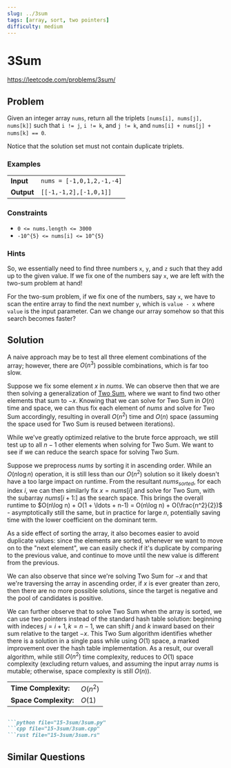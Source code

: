 ```yaml
---
slug: ../3sum
tags: [array, sort, two pointers]
difficulty: medium
---
```


# 3Sum

<Difficulty m />

https://leetcode.com/problems/3sum/

## Problem

Given an integer array `nums`, return all the triplets `[nums[i], nums[j], nums[k]]` such that `i != j`, `i != k`, and `j != k`, and `nums[i] + nums[j] + nums[k] == 0`.

Notice that the solution set must not contain duplicate triplets.

### Examples

<Example>

| | |
:--|:--
**Input**       | `nums = [-1,0,1,2,-1,-4]`
**Output**      | `[[-1,-1,2],[-1,0,1]]`

</Example>

### Constraints

- `0 <= nums.length <= 3000`
- `-10^{5} <= nums[i] <= 10^{5}`

### Hints

<Hint>

So, we essentially need to find three numbers `x`, `y`, and `z` such that they add up to the given value. If we fix one of the numbers say `x`, we are left with the two-sum problem at hand!

</Hint>

<Hint>

For the two-sum problem, if we fix one of the numbers, say `x`, we have to scan the entire array to find the next number `y`, which is `value - x` where `value` is the input parameter. Can we change our array somehow so that this search becomes faster?

</Hint>

## Solution

A naive approach may be to test all three element combinations of the array; however, there are $O(n^3)$ possible combinations, which is far too slow.

Suppose we fix some element $x$ in $nums$. We can observe then that we are then solving a generalization of [Two Sum](../two-sum), where we want to find two other elements that sum to $-x$. Knowing that we can solve for Two Sum in $O(n)$ time and space, we can thus fix each element of $nums$ and solve for Two Sum accordingly, resulting in overall $O(n^2)$ time and $O(n)$ space (assuming the space used for Two Sum is reused between iterations).

While we've greatly optimized relative to the brute force approach, we still test up to all $n-1$ other elements when solving for Two Sum. We want to see if we can reduce the search space for solving Two Sum.

Suppose we preprocess $nums$ by sorting it in ascending order. While an $O(n\log n)$ operation, it is still less than our $O(n^2)$ solution so it likely doesn't have a too large impact on runtime. From the resultant $nums_{sorted}$, for each index $i$, we can then similarly fix $x=nums[i]$ and solve for Two Sum, with the subarray $nums[i+1:]$ as the search space. This brings the overall runtime to $O(n\log n) + O(1 + \ldots + n-1) = O(n\log n) + O(\frac{n^2}{2})$ - asymptotically still the same, but in practice for large $n$, potentially saving time with the lower coefficient on the dominant term.

As a side effect of sorting the array, it also becomes easier to avoid duplicate values: since the elements are sorted, whenever we want to move on to the "next element", we can easily check if it's duplicate by comparing to the previous value, and continue to move until the new value is different from the previous.

We can also observe that since we're solving Two Sum for $-x$ and that we're traversing the array in ascending order, if $x$ is ever greater than zero, then there are no more possible solutions, since the target is negative and the pool of candidates is positive.

We can further observe that to solve Two Sum when the array is sorted, we can use two pointers instead of the standard hash table solution: beginning with indeces $j = i+1, k = n-1$, we can shift $j$ and $k$ inward based on their sum relative to the target $-x$. This Two Sum algorithm identifies whether there is a solution in a single pass while using $O(1)$ space, a marked improvement over the hash table implementation. As a result, our overall algorithm, while still $O(n^2)$ time complexity, reduces to $O(1)$ space complexity (excluding return values, and assuming the input array $nums$ is mutable; otherwise, space complexity is still $O(n)$).

<VAlign>

| | |
:--|:--
**Time Complexity:**    |   $O(n^2)$
**Space Complexity:**   |   $O(1)$

</VAlign>

```md codetabs

```python file="15-3sum/3sum.py"
```cpp file="15-3sum/3sum.cpp"
```rust file="15-3sum/3sum.rs"

```

## Similar Questions

<Similar title="Two Sum" e />

<Similar title="3Sum Closest" m />

<Similar title="4Sum" m />

<Similar title="3Sum Smaller" m />
